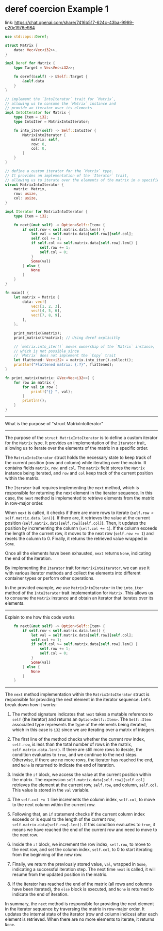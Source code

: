 # deref coercion Example 1

link:
https://chat.openai.com/share/7416b517-624c-43ba-9999-e20e1976e984


```rust
use std::ops::Deref;

struct Matrix {
    data: Vec<Vec<i32>>,
}

impl Deref for Matrix {
    type Target = Vec<Vec<i32>>;

    fn deref(&self) -> &Self::Target {
        &self.data
    }
}

// implement the `IntoIterator` trait for `Matrix`, 
// allowing us to consume the `Matrix` instance and 
// provide an iterator over its elements
impl IntoIterator for Matrix {
    type Item = i32;
    type IntoIter = MatrixIntoIterator;

    fn into_iter(self) -> Self::IntoIter {
        MatrixIntoIterator {
            matrix: self,
            row: 0,
            col: 0,
        }
    }
}

// define a custom iterator for the `Matrix` type. 
// It provides an implementation of the `Iterator` trait, 
// allowing us to iterate over the elements of the matrix in a specific order.
struct MatrixIntoIterator {
    matrix: Matrix,
    row: usize,
    col: usize,
}

impl Iterator for MatrixIntoIterator {
    type Item = i32;

    fn next(&mut self) -> Option<Self::Item> {
        if self.row < self.matrix.data.len() {
            let val = self.matrix.data[self.row][self.col];
            self.col += 1;
            if self.col >= self.matrix.data[self.row].len() {
                self.row += 1;
                self.col = 0;
            }
            Some(val)
        } else {
            None
        }
    }
}

fn main() {
    let matrix = Matrix {
        data: vec![
            vec![1, 2, 3],
            vec![4, 5, 6],
            vec![7, 8, 9],
        ],
    };

    print_matrix(&matrix);
    print_matrix(&*matrix); // Using deref explicitly

    // `matrix.into_iter()` moves ownership of the `Matrix` instance, 
    // which is not possible since 
    // `Matrix` does not implement the `Copy` trait
    let flattened: Vec<i32> = matrix.into_iter().collect();
    println!("Flattened matrix: {:?}", flattened);
}

fn print_matrix(matrix: &Vec<Vec<i32>>) {
    for row in matrix {
        for val in row {
            print!("{} ", val);
        }
        println!();
    }
}

```

___


What is the purpose of "struct MatrixIntoIterator"

___


The purpose of the `struct MatrixIntoIterator` is to define a custom iterator for the `Matrix` type. It provides an implementation of the `Iterator` trait, allowing us to iterate over the elements of the matrix in a specific order.

The `MatrixIntoIterator` struct holds the necessary state to keep track of the current position (row and column) while iterating over the matrix. It contains fields `matrix`, `row`, and `col`. The `matrix` field stores the `Matrix` instance being iterated, and `row` and `col` keep track of the current position within the matrix.

The `Iterator` trait requires implementing the `next` method, which is responsible for returning the next element in the iterator sequence. In this case, the `next` method is implemented to retrieve elements from the matrix in row-major order.

When `next` is called, it checks if there are more rows to iterate (`self.row < self.matrix.data.len()`). If there are, it retrieves the value at the current position (`self.matrix.data[self.row][self.col]`). Then, it updates the position by incrementing the column (`self.col += 1`). If the column exceeds the length of the current row, it moves to the next row (`self.row += 1`) and resets the column to 0. Finally, it returns the retrieved value wrapped in `Some`.

Once all the elements have been exhausted, `next` returns `None`, indicating the end of the iteration.

By implementing the `Iterator` trait for `MatrixIntoIterator`, we can use it with various iterator methods and collect the elements into different container types or perform other operations.

In the provided example, we use `MatrixIntoIterator` in the `into_iter` method of the `IntoIterator` trait implementation for `Matrix`. This allows us to consume the `Matrix` instance and obtain an iterator that iterates over its elements.


___


Explain to me how this code works

```rust
    fn next(&mut self) -> Option<Self::Item> {
        if self.row < self.matrix.data.len() {
            let val = self.matrix.data[self.row][self.col];
            self.col += 1;
            if self.col >= self.matrix.data[self.row].len() {
                self.row += 1;
                self.col = 0;
            }
            Some(val)
        } else {
            None
        }
    }
```

___

The `next` method implementation within the `MatrixIntoIterator` struct is responsible for providing the next element in the iterator sequence. Let's break down how it works:

1. The method signature indicates that `next` takes a mutable reference to `self` (the iterator) and returns an `Option<Self::Item>`. The `Self::Item` associated type represents the type of the elements being iterated, which in this case is `i32` since we are iterating over a matrix of integers.

2. The first line of the method checks whether the current row index, `self.row`, is less than the total number of rows in the matrix, `self.matrix.data.len()`. If there are still more rows to iterate, the condition evaluates to `true`, and we continue to the next steps. Otherwise, if there are no more rows, the iterator has reached the end, and `None` is returned to indicate the end of iteration.

3. Inside the `if` block, we access the value at the current position within the matrix. The expression `self.matrix.data[self.row][self.col]` retrieves the element at the current row, `self.row`, and column, `self.col`. This value is stored in the `val` variable.

4. The `self.col += 1` line increments the column index, `self.col`, to move to the next column within the current row.

5. Following that, an `if` statement checks if the current column index exceeds or is equal to the length of the current row, `self.matrix.data[self.row].len()`. If this condition evaluates to `true`, it means we have reached the end of the current row and need to move to the next row.

6. Inside the `if` block, we increment the row index, `self.row`, to move to the next row, and set the column index, `self.col`, to 0 to start iterating from the beginning of the new row.

7. Finally, we return the previously stored value, `val`, wrapped in `Some`, indicating a successful iteration step. The next time `next` is called, it will resume from the updated position in the matrix.

8. If the iterator has reached the end of the matrix (all rows and columns have been iterated), the `else` block is executed, and `None` is returned to indicate the end of iteration.

In summary, the `next` method is responsible for providing the next element in the iterator sequence by traversing the matrix in row-major order. It updates the internal state of the iterator (row and column indices) after each element is retrieved. When there are no more elements to iterate, it returns `None`.
